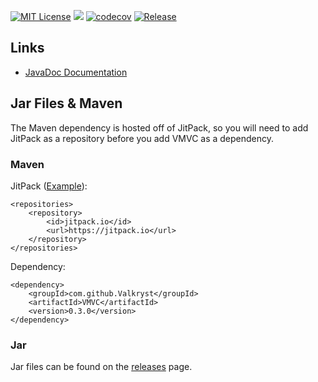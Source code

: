 [![MIT License](https://img.shields.io/badge/license-MIT_License-green.svg)](https://github.com/Valkryst/VMVC/blob/master/LICENSE.md) ![](https://travis-ci.org/Valkryst/VMVC.svg?branch=master) [![codecov](https://codecov.io/gh/Valkryst/VMVC/branch/master/graph/badge.svg)](https://codecov.io/gh/Valkryst/VMVC) [![Release](https://jitpack.io/v/Valkryst/VMVC.svg)](https://jitpack.io/#Valkryst/VMVC)

## Links

* [JavaDoc Documentation](https://valkryst.github.io/VMVC/)


## Jar Files & Maven

The Maven dependency is hosted off of JitPack, so you will need to add JitPack as a repository before you add VMVC as a dependency.

### Maven

JitPack ([Example](https://github.com/Valkryst/VMVC/blob/master/pom.xml)):

    <repositories>
        <repository>
            <id>jitpack.io</id>
            <url>https://jitpack.io</url>
        </repository>
    </repositories>

Dependency:

    <dependency>
        <groupId>com.github.Valkryst</groupId>
        <artifactId>VMVC</artifactId>
        <version>0.3.0</version>
    </dependency>

### Jar

Jar files can be found on the [releases](https://github.com/Valkryst/VMVC/releases) page.
